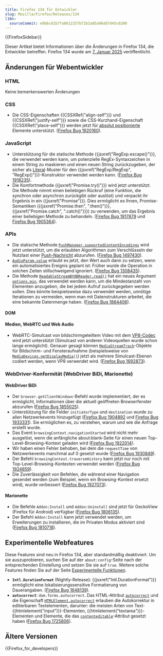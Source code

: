 ```yaml
---
title: Firefox 134 für Entwickler
slug: Mozilla/Firefox/Releases/134
l10n:
  sourceCommit: e9b6cd1b7fa8612257b72b2a85a96dd7d45c0200
---
```


{{FirefoxSidebar}}

Dieser Artikel bietet Informationen über die Änderungen in Firefox 134, die Entwickler betreffen. Firefox 134 wurde am [7. Januar 2025](https://whattrainisitnow.com/release/?version=134) veröffentlicht.

## Änderungen für Webentwickler

### HTML

Keine bemerkenswerten Änderungen

### CSS

- Die CSS-Eigenschaften {{CSSXRef("align-self")}} und {{CSSXRef("justify-self")}} sowie die CSS-Kurzhand-Eigenschaft {{CSSXRef("place-self")}} werden jetzt für [absolut positionierte](/de/docs/Learn_web_development/Core/CSS_layout/Positioning#absolute_positioning) Elemente unterstützt. ([Firefox Bug 1920160](https://bugzil.la/1920160)).

### JavaScript

- Unterstützung für die statische Methode {{jsxref("RegExp.escape()")}}, die verwendet werden kann, um potenzielle RegEx-Syntaxzeichen in einem String zu maskieren und einen neuen String zurückzugeben, der sicher als [Literal](/de/docs/Web/JavaScript/Reference/Regular_expressions/Literal_character)-Muster für den {{jsxref("RegExp/RegExp", "RegExp()")}}-Konstruktor verwendet werden kann. ([Firefox Bug 1918235](https://bugzil.la/1918235)).
- Die Komfortmethode {{jsxref("Promise.try()")}} wird jetzt unterstützt. Die Methode nimmt einen beliebigen Rückruf (eine Funktion, die synchron oder asynchron zurückgibt oder auslöst) und verpackt ihr Ergebnis in ein {{jsxref("Promise")}}. Dies ermöglicht es Ihnen, Promise-Semantiken ({{jsxref("Promise.then", ".then()")}}, {{jsxref("Promise.catch", ".catch()")}}) zu verwenden, um das Ergebnis einer beliebigen Methode zu behandeln. ([Firefox Bug 1917879](https://bugzil.la/1917879) und [Firefox Bug 1905364](https://bugzil.la/1905364)).

### APIs

- Die statische Methode [`PushManager.supportedContentEncodings`](/de/docs/Web/API/PushManager/supportedContentEncodings_static) wird jetzt unterstützt, um die erlaubten Algorithmen zum Verschlüsseln der Nutzlast einer [Push-Nachricht](/de/docs/Web/API/Push_API) abzurufen. ([Firefox Bug 1497430](https://bugzil.la/1497430)).
- [`AudioParam.value`](/de/docs/Web/API/AudioParam/value) erlaubt es jetzt, den Wert auch dann zu setzen, wenn ein automatisiertes Ereignis geplant ist: Früher wurde die Operation in solchen Zeiten stillschweigend ignoriert. ([Firefox Bug 1308435](https://bugzil.la/1308435)).
- Die Methode [`ReadableStreamBYOBReader.read()`](/de/docs/Web/API/ReadableStreamBYOBReader/read) hat ein neues Argument [`options.min`](/de/docs/Web/API/ReadableStreamBYOBReader/read#min), das verwendet werden kann, um die Mindestanzahl von Elementen anzugeben, die bei jedem Aufruf zurückgegeben werden sollen. Dies könnte beispielsweise dazu verwendet werden, unnötige Iterationen zu vermeiden, wenn man mit Datenstrukturen arbeitet, die eine bekannte Datenmenge haben. ([Firefox Bug 1864406](https://bugzil.la/1864406)).

#### DOM

#### Medien, WebRTC und Web Audio

- WebRTC-Simulcast von bildschirmgeteiltem Video mit dem [VP8-Codec](/de/docs/Web/Media/Guides/Formats/Video_codecs#vp8) wird jetzt unterstützt (Simulcast von anderen Videoquellen wurde schon lange ermöglicht). Genauer gesagt können [`MediaStreamTrack`](/de/docs/Web/API/MediaStreamTrack)-Objekte für Bildschirm- und Fensteraufnahme (beispielsweise von [`MediaDevices.getDisplayMedia()`](/de/docs/Web/API/MediaDevices/getDisplayMedia)) jetzt als mehrere Simulcast-Ebenen codiert werden, wenn VP8 verwendet wird. ([Firefox Bug 1692873](https://bugzil.la/1692873)).

### WebDriver-Konformität (WebDriver BiDi, Marionette)

#### WebDriver BiDi

- Der `browser.getClientWindows`-Befehl wurde implementiert, der es ermöglicht, Informationen über die aktuell geöffneten Browserfenster abzurufen ([Firefox Bug 1855025](https://bugzil.la/1855025)).
- Unterstützung für die Felder `initiatorType` und `destination` wurde zu allen Netzwerkevents hinzugefügt ([Firefox Bug 1904892](https://bugzil.la/1904892) und [Firefox Bug 1933331](https://bugzil.la/1933331)). Sie ermöglichen es, zu verstehen, warum und wie die Anfrage erstellt wurde.
- Das Event `browsingContext.navigationStarted` wird nicht mehr ausgelöst, wenn die anfängliche about:blank-Seite für einen neuen Top-Level-Browsing-Kontext geladen wird ([Firefox Bug 1922014](https://bugzil.la/1922014)).
- Wir haben einen Fehler behoben, bei dem die `requestTime` von Netzwerkevents manchmal auf 0 gesetzt wurde ([Firefox Bug 1930849](https://bugzil.la/1930849)).
- Der Befehl `browsingContext.traverseHistory` kann jetzt nur noch mit Top-Level-Browsing-Kontexten verwendet werden ([Firefox Bug 1924859](https://bugzil.la/1924859)).
- Die Zuverlässigkeit von Befehlen, die während einer Navigation gesendet werden (zum Beispiel, wenn ein Browsing-Kontext ersetzt wird), wurde verbessert ([Firefox Bug 1927073](https://bugzil.la/1927073)).

#### Marionette

- Die Befehle `Addon:Install` und `Addon:Uninstall` sind jetzt für GeckoView (Firefox für Android) verfügbar ([Firefox Bug 1806135](https://bugzil.la/1806135)).
- Der Befehl `Addon:Install` kann jetzt verwendet werden, um Erweiterungen zu installieren, die im Privaten Modus aktiviert sind ([Firefox Bug 1810718](https://bugzil.la/1810718)).

## Experimentelle Webfeatures

Diese Features sind neu in Firefox 134, aber standardmäßig deaktiviert. Um sie auszuprobieren, suchen Sie auf der `about:config`-Seite nach der entsprechenden Einstellung und setzen Sie sie auf `true`. Weitere solche Features finden Sie auf der Seite [Experimentelle Funktionen](/de/docs/Mozilla/Firefox/Experimentelle_Funktionen).

- **`Intl.DurationFormat`** (Nightly-Release): {{jsxref("Intl.DurationFormat")}} ermöglicht eine lokalisierungssensitive Formatierung von Dauerangaben. ([Firefox Bug 1648139](https://bugzil.la/1648139)).
- **`autocorrect`**: <code>dom.forms.autocorrect</code>. Das HTML-Attribut [`autocorrect`](/de/docs/Web/HTML/Reference/Global_attributes/autocorrect) und die Eigenschaft [`HTMLElement.autocorrect`](/de/docs/Web/API/HTMLElement/autocorrect) erlauben die Autokorrektur in editierbaren Textelementen, darunter: die meisten Arten von Text-{{htmlelement("input")}}-Elementen, {{htmlelement("textarea")}}-Elementen und Elemente, die das [`contenteditable`](/de/docs/Web/HTML/Reference/Global_attributes/contenteditable)-Attribut gesetzt haben ([Firefox Bug 1725806](https://bugzil.la/1725806)).

## Ältere Versionen

{{Firefox_for_developers}}
